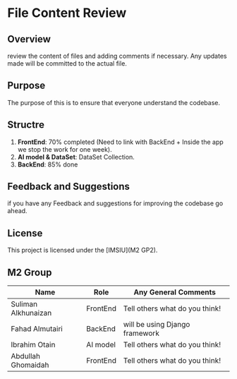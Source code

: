 # File Content Review 

## Overview
review the content of files and adding comments if necessary. Any updates made will be committed to the actual file.

## Purpose
The purpose of this is to ensure that everyone understand the codebase.

## Structre
1. **FrontEnd**: 70% completed (Need to link with BackEnd + Inside the app we stop the work for one week).
2. **AI model & DataSet**: DataSet Collection.
3. **BackEnd**: 85% done 

## Feedback and Suggestions
if you have any Feedback and suggestions for improving the codebase go ahead.

## License
This project is licensed under the [IMSIU](M2 GP2).

## M2 Group 

| Name |  Role     | Any General Comments                           
| ----------------- | --------------- | -------------------------------------------- |
| Suliman Alkhunaizan|  FrontEnd | Tell others what do you think! |
| Fahad Almutairi |   BackEnd  | will be using Django framework                       |
| Ibrahim Otain|     AI model   | Tell others what do you think!   |
| Abdullah Ghomaidah| FrontEnd   | Tell others what do you think!                        |
